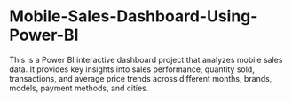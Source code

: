 # Mobile-Sales-Dashboard-Using-Power-BI
This is a Power BI interactive dashboard project that analyzes mobile sales data.  It provides key insights into sales performance, quantity sold, transactions, and average price trends across different months, brands, models, payment methods, and cities.
